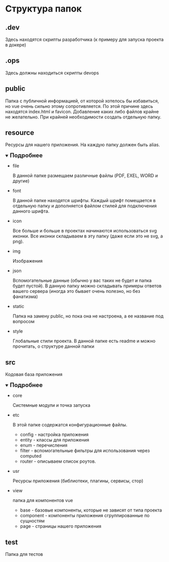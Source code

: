 # Структура папок

## .dev
Здесь находятся скрипты разработчика (к примеру для запуска проекта в докере)

## .ops
Здесь должны находиться скрипты devops

## public
Папка с публичной информацией, от которой хотелось бы избавиться, но vue очень сильно этому сопротивляется.
По этой причине здесь находятся index.html и favicon.
Добавление каких либо файлов крайне не желательно.
При крайней необходимости создать отдельную папку.

## resource
Ресурсы для нашего приложения. На каждую папку должен быть alias.

<details open>
<summary><b style="font-size: 1.3em;">Подробнее</b></summary>

- file

  В данной папке размещаем различные файлы (PDF, EXEL, WORD и другие)


- font
  
  В данной папке находятся шрифты.
  Каждый шрифт помещается в отдельную папку и дополняется файлом стилей для подключения данного шрифта.


- icon

  Все больше и больше в проектах начинаются использоваться svg иконки.
  Все иконки складываем в эту папку (даже если это не svg, а png).


- img

  Изображения


- json

  Вспомогательные данные (обычно у вас таких не будет и папка будет пустой).
  В данную папку можно складывать примеры ответов вашего сервера (иногда это бывает очень полезно, но без фанатизма)


- static

  Папка на замену public, но пока она не настроена, а ее название под вопросом


- style

  Глобальные стили проекта. В данной папке есть readme и можно прочитать, о структуре данной папки

</details>


## src

Кодовая база приложения

<details open>
<summary><b style="font-size: 1.3em;">Подробнее</b></summary>

- core

  Системные модули и точка запуска


- etc

  В этой папке содержатся конфигурационные файлы.
  - config - настройка приложения
  - entity - классы для приложения
  - enum - перечисления
  - filter - вспомогательные фильтры для использования через computed
  - router - описываем список роутов.


- usr

  Ресурсы приложения (библиотеки, плагины, сервисы, стор)


- view

  папка для компонентов vue
  - base - базовые компоненты, которые не зависят от типа проекта
  - component - компоненты приложения сгруппированные по сущностям
  - page - страницы нашего приложения


</details>


## test

Папка для тестов